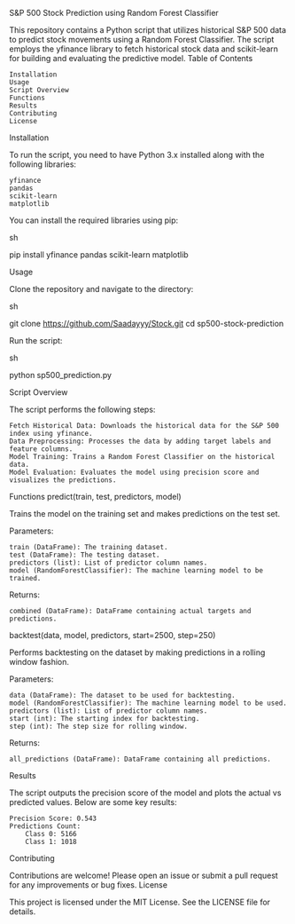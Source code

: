 S&P 500 Stock Prediction using Random Forest Classifier

This repository contains a Python script that utilizes historical S&P 500 data to predict stock movements using a Random Forest Classifier. The script employs the yfinance library to fetch historical stock data and scikit-learn for building and evaluating the predictive model.
Table of Contents

    Installation
    Usage
    Script Overview
    Functions
    Results
    Contributing
    License

Installation

To run the script, you need to have Python 3.x installed along with the following libraries:

    yfinance
    pandas
    scikit-learn
    matplotlib

You can install the required libraries using pip:

sh

pip install yfinance pandas scikit-learn matplotlib

Usage

Clone the repository and navigate to the directory:

sh

git clone https://github.com/Saadayyy/Stock.git
cd sp500-stock-prediction

Run the script:

sh

python sp500_prediction.py

Script Overview

The script performs the following steps:

    Fetch Historical Data: Downloads the historical data for the S&P 500 index using yfinance.
    Data Preprocessing: Processes the data by adding target labels and feature columns.
    Model Training: Trains a Random Forest Classifier on the historical data.
    Model Evaluation: Evaluates the model using precision score and visualizes the predictions.

Functions
predict(train, test, predictors, model)

Trains the model on the training set and makes predictions on the test set.

Parameters:

    train (DataFrame): The training dataset.
    test (DataFrame): The testing dataset.
    predictors (list): List of predictor column names.
    model (RandomForestClassifier): The machine learning model to be trained.

Returns:

    combined (DataFrame): DataFrame containing actual targets and predictions.

backtest(data, model, predictors, start=2500, step=250)

Performs backtesting on the dataset by making predictions in a rolling window fashion.

Parameters:

    data (DataFrame): The dataset to be used for backtesting.
    model (RandomForestClassifier): The machine learning model to be used.
    predictors (list): List of predictor column names.
    start (int): The starting index for backtesting.
    step (int): The step size for rolling window.

Returns:

    all_predictions (DataFrame): DataFrame containing all predictions.

Results

The script outputs the precision score of the model and plots the actual vs predicted values. Below are some key results:

    Precision Score: 0.543
    Predictions Count:
        Class 0: 5166
        Class 1: 1018

Contributing

Contributions are welcome! Please open an issue or submit a pull request for any improvements or bug fixes.
License

This project is licensed under the MIT License. See the LICENSE file for details.
